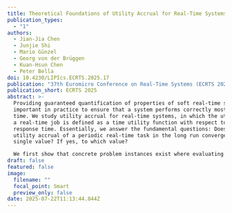 ```yaml
---
title: Theoretical Foundations of Utility Accrual for Real-Time Systems
publication_types:
  - "1"
authors:
  - Jian-Jia Chen
  - Junjie Shi
  - Mario Günzel
  - Georg von der Brüggen
  - Kuan-Hsun Chen
  - Peter Bella
doi: 10.4230/LIPIcs.ECRTS.2025.17
publication: "37th Euromicro Conference on Real-Time Systems (ECRTS 2025) "
publication_short: ECRTS 2025
abstract: >-
  Providing guaranteed quantification of properties of soft real-time systems is
  important in practice to ensure that a system performs correctly most of the
  time. We study utility accrual for real-time systems, in which the utility of
  a real-time job is defined as a time utility function with respect to its
  response time. Essentially, we answer the fundamental questions: Does the
  utility accrual of a periodic real-time task in the long run converge to a
  single value? If yes, to which value? 

  We first show that concrete problem instances exist where evaluating the utility accrual by simulating the scheduling algorithm or conducting scheduling experiments in a long run is erroneous. Afterwards, we show how to construct a Markov chain to model the interactions between the scheduling policy, the probabilistic workload of a periodic real-time task, the service provided by the system to serve the task, and the effect on the utility accrual. For such a Markov chain, we also provide the theoretical fundamentals to determine whether the utility accrual converges in the long run and the derivation of the utility accrual if it converges.
draft: false
featured: false
image:
  filename: ""
  focal_point: Smart
  preview_only: false
date: 2025-07-22T11:13:44.844Z
---
```

